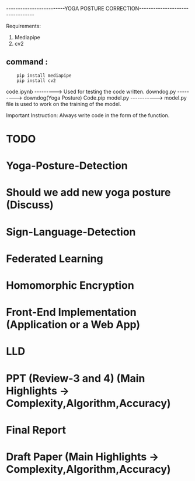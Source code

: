 -------------------------YOGA POSTURE CORRECTION---------------------------------

Requirements:
1) Mediapipe
2) cv2

command :
------------------------------------------------------
        pip install mediapipe
        pip install cv2


code.ipynb ---------> Used for testing the code written.
downdog.py ---------> downdog(Yoga Posture) Code.pip
model.py -----------> model.py file is used to work on the training of the model.

Important Instruction:
Always write code in the form of the function.


# TODO
#  Yoga-Posture-Detection
#  Should we add new yoga posture (Discuss)
#  Sign-Language-Detection
#  Federated Learning
#  Homomorphic Encryption
#  Front-End Implementation (Application or a Web App)
#  LLD
#  PPT (Review-3 and 4) (Main Highlights -> Complexity,Algorithm,Accuracy)
#  Final Report
#  Draft Paper (Main Highlights -> Complexity,Algorithm,Accuracy)
